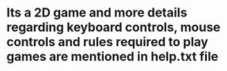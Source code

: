 # Its a 2D game and more details regarding keyboard controls, mouse controls and rules required to play games are mentioned in help.txt file 
